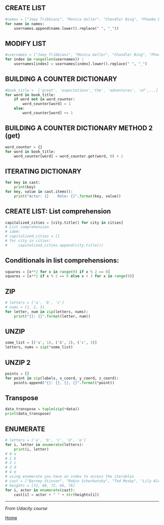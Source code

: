 ## CREATE LIST
```python
#names = ["Joey Tribbiani", "Monica Geller", "Chandler Bing", "Phoebe Buffay"]
for name in names:
    usernames.append(name.lower().replace(" ", "_"))
```


## MODIFY LIST 
```python
#usernames = ["Joey Tribbiani", "Monica Geller", "Chandler Bing", "Phoebe Buffay"]
for index in range(len(usernames)) :
    usernames[index] = usernames[index].lower().replace(" ", "_")
```


## BUILDING A COUNTER DICTIONARY 
```python
#book_title =  ['great', 'expectations','the', 'adventures', 'of',...]
for word in book_title:
    if word not in word_counter:
        word_counter[word] = 1
    else:
        word_counter[word] += 1
```


## BUILDING A COUNTER DICTIONARY METHOD 2 (get)
```python
word_counter = {}
for word in book_title:
    word_counter[word] = word_counter.get(word, 0) + 1
```
    

## ITERATING DICTIONARY
```python
for key in cast:
    print(key)
for key, value in cast.items():
    print("Actor: {}    Role: {}".format(key, value))
```


## CREATE LIST: List comprehension
```python
capitalized_cities = [city.title() for city in cities]  
# List comprehension
# idem:
# capitalized_cities = []
# for city in cities:
#     capitalized_cities.append(city.title())
```

## Conditionals in list comprehensions:
```python
squares = [x**2 for x in range(9) if x % 2 == 0]
squares = [x**2 if x % 2 == 0 else x + 3 for x in range(9)]
```

## ZIP
```python
# letters = ['a', 'b', 'c']
# nums = [1, 2, 3]
for letter, num in zip(letters, nums):
    print("{}: {}".format(letter, num))
```

## UNZIP
```python
some_list = [('a', 1), ('b', 2), ('c', 3)]
letters, nums = zip(*some_list)
```


## UNZIP 2
```python
points = []
for point in zip(labels, x_coord, y_coord, z_coord):
    points.append("{}: {}, {}, {}".format(*point))
```

## Transpose
```python
data_transpose = tuple(zip(*data))
print(data_transpose)
```

## ENUMERATE
```python
# letters = ['a', 'b', 'c', 'd', 'e']
for i, letter in enumerate(letters):
    print(i, letter)
# 0 a
# 1 b
# 2 c
# 3 d
# 4 e
# using enumerate you have an index to access the iterables
# cast = ["Barney Stinson", "Robin Scherbatsky", "Ted Mosby", "Lily Aldrin", "Marshall Eriksen"]
# heights = [72, 68, 72, 66, 76]
for i, actor in enumerate(cast):
    cast[i] = actor + " " + str(heights[i])
```

---
*From Udacity course*

<a href="https://github.com/ferzu/PythonNotes">Home</a>
